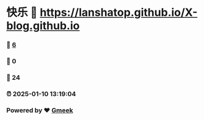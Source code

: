 # 快乐 :link: https://lanshatop.github.io/X-blog.github.io 
### :page_facing_up: [6](https://lanshatop.github.io/X-blog.github.io/tag.html) 
### :speech_balloon: 0 
### :hibiscus: 24 
### :alarm_clock: 2025-01-10 13:19:04 
### Powered by :heart: [Gmeek](https://github.com/Meekdai/Gmeek)
